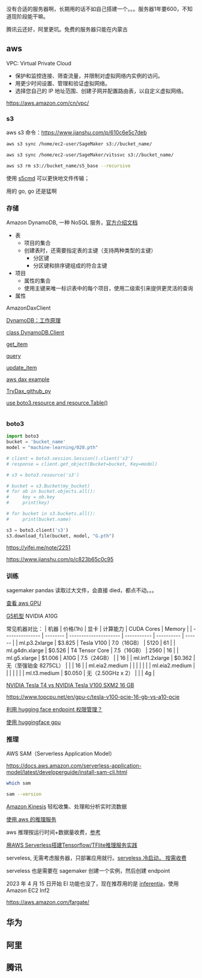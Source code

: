 
没有合适的服务器啊，长期用的话不如自己搭建一个。。。服务器1年要600，不知道现阶段能干嘛。

腾讯云还好，阿里更坑。免费的服务器只能在内蒙古


## aws

VPC: Virtual Private Cloud

- 保护和监控连接、筛查流量，并限制对虚拟网络内实例的访问。
- 用更少时间设置、管理和验证虚拟网络。
- 选择您自己的 IP 地址范围、创建子网并配置路由表，以自定义虚拟网络。


https://aws.amazon.com/cn/vpc/

### s3

aws s3 命令：https://www.jianshu.com/p/610c6e5c7deb

```bash
aws s3 sync /home/ec2-user/SageMaker s3://bucket_name/

aws s3 sync /home/ec2-user/SageMaker/vitssvc s3://bucket_name/

aws s3 rm s3://bucket_name/s5_base --recursive
```

使用 [s5cmd](https://github.com/peak/s5cmd) 可以更快地文件传输；

用的 go, go 还是猛啊


### 存储

Amazon DynamoDB, 一种 NoSQL 服务，[官方介绍文档](https://docs.aws.amazon.com/zh_cn/amazondynamodb/latest/developerguide/Introduction.html)

- 表
  - 项目的集合
  - 创建表时，还需要指定表的主键（支持两种类型的主键）
    - 分区键
    - 分区键和排序键组成的符合主键
- 项目
  - 属性的集合
  - 使用主键来唯一标识表中的每个项目，使用二级索引来提供更灵活的查询
- 属性


AmazonDaxClient

[DynamoDB：工作原理](https://docs.aws.amazon.com/zh_cn/amazondynamodb/latest/developerguide/HowItWorks.html)

[class DynamoDB.Client](https://boto3.amazonaws.com/v1/documentation/api/latest/reference/services/dynamodb.html)

[get_item](https://boto3.amazonaws.com/v1/documentation/api/latest/reference/services/dynamodb/client/get_item.html)

[query](https://boto3.amazonaws.com/v1/documentation/api/latest/reference/services/dynamodb/client/query.html)

[update_item](https://boto3.amazonaws.com/v1/documentation/api/latest/reference/services/dynamodb/client/update_item.html)


[aws dax example](https://docs.aws.amazon.com/zh_cn/amazondynamodb/latest/developerguide/example_dynamodb_Usage_DaxDemo_section.html)

[TryDax_github_py](https://github.com/awsdocs/aws-doc-sdk-examples/tree/main/python/example_code/dynamodb/TryDax)

[use boto3.resource and resource.Table()](https://boto3.amazonaws.com/v1/documentation/api/latest/guide/dynamodb.html)

```python


```







### boto3


```python
import boto3
bucket = 'bucket_name'
model = "machine-learning/020.pth"

# client = boto3.session.Session().client('s3')
# response = client.get_object(Bucket=bucket, Key=model)

# s3 = boto3.resource('s3') 

# bucket = s3.Bucket(my_bucket)
# for ob in bucket.objects.all():  
#     key = ob.key
#     print(key)

# for bucket in s3.buckets.all():
#     print(bucket.name)

s3 = boto3.client('s3')
s3.download_file(bucket, model, "G.pth")
```




https://yifei.me/note/2251

https://www.jianshu.com/p/c823b65c0c95



### 训练

sagemaker pandas 读取过大文件，会直接 died，都点不动。。。

[查看 aws GPU](https://handbook.vantage.sh/aws/reference/aws-gpu-instances/)

[G5机型](https://aws.amazon.com/ec2/instance-types/g5/) NVIDIA A10G 

常见机器对比：
| 机器            | 价格(1h) | 显卡                  | 计算能力    | CUDA Cores | Memory |
| --------------- | -------- | --------------------- | ----------- | ---------- | ------ |
| ml.p3.2xlarge   | $3.825   | Tesla V100            | 7.0（16GB） | 5120       | 61     |
| ml.g4dn.xlarge  | $0.526   | T4 Tensor Core        | 7.5（16GB） | 2560       | 16     |
| ml.g5.xlarge    | $1.006   | A10G                  | 7.5（24GB） |            | 16     |
| ml.inf1.2xlarge | $0.362   | 无（至强铂金 8275CL） |             |            | 16     |
| ml.eia2.medium  |          |                       |             |            |        |
| ml.eia2.medium  |          |                       |             |            |        |
| ml.t3.medium    | $0.050   | 无（2.50GHz x 2）     |             |            | 4g     |


[NVIDIA Tesla T4 vs NVIDIA Tesla V100 SXM2 16 GB](https://www.topcpu.net/gpu-c/tesla-t4-vs-tesla-v100-sxm2-16-gb)

https://www.topcpu.net/en/gpu-c/tesla-v100-pcie-16-gb-vs-a10-pcie

[利用 hugging face endpoint 权限管理？](https://huggingface.co/blog/zh/inference-update)

[使用 huggingface gpu](https://huggingface.co/docs/hub/spaces-gpus)


### 推理

AWS SAM（Serverless Application Model）

https://docs.aws.amazon.com/serverless-application-model/latest/developerguide/install-sam-cli.html

```bash
which sam

sam --version
```


[Amazon Kinesis](https://aws.amazon.com/cn/kinesis/) 轻松收集、处理和分析实时流数据

[使用 aws 的推理服务](https://aws.amazon.com/cn/getting-started/hands-on/machine-learning-tutorial-deploy-model-to-real-time-inference-endpoint/)

aws 推理按运行时间+数据量收费，[参考](https://aws.amazon.com/cn/blogs/china/right-sizing-resources-and-avoiding-unnecessary-costs-in-amazon-sagemaker/)

[用AWS Serverless搭建Tensorflow/TFlite推理服务实践](https://zhuanlan.zhihu.com/p/594226171)

serveless, 无需考虑服务器，只部署应用就行。[serveless 冷启动， 按需收费](https://zhuanlan.zhihu.com/p/594226171)

serveless 也是需要在 sagemaker 创建一个实例，然后创建 endpoint

2023 年 4 月 15 日开始 EI 功能也没了，现在推荐用的是 [inferentia](https://aws.amazon.com/machine-learning/inferentia/)，使用 Amazon EC2 Inf2

https://aws.amazon.com/fargate/



## 华为

## 阿里

## 腾讯
